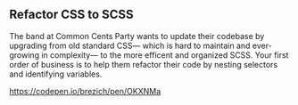 ## Refactor CSS to SCSS

The band at Common Cents Party wants to update their codebase by upgrading from old standard CSS— which is hard to maintain and ever-growing in complexity— to the more efficent and organized SCSS. Your first order of business is to help them refactor their code by nesting selectors and identifying variables.

https://codepen.io/brezich/pen/OKXNMa
